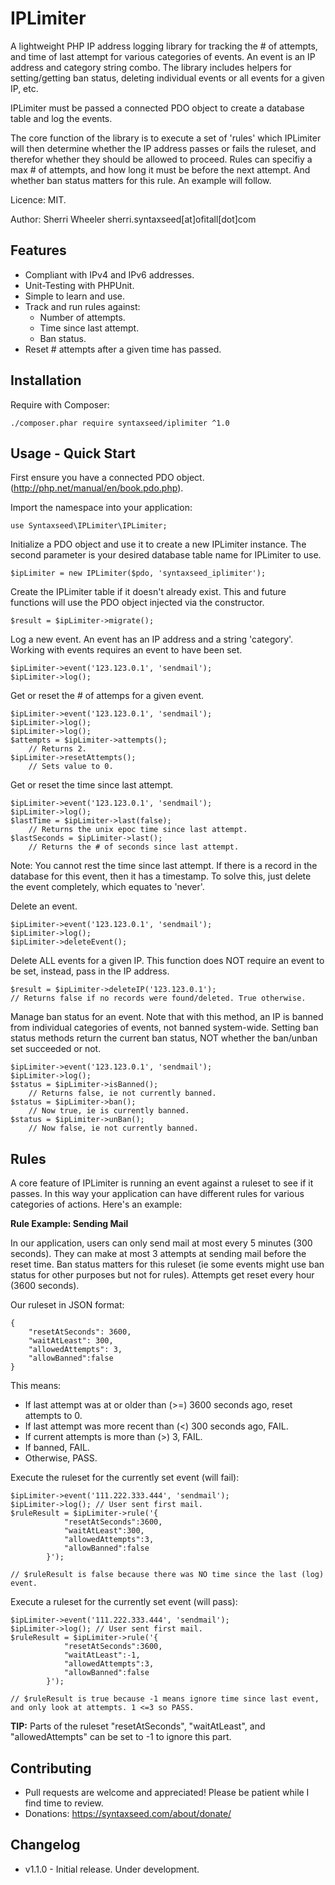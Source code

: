 IPLimiter
=========================

A lightweight PHP IP address logging library for tracking the # of attempts, and time of last attempt for various categories of events. An event is an IP address and category string combo. The library includes helpers for setting/getting ban status, deleting individual events or all events for a given IP, etc.

IPLimiter must be passed a connected PDO object to create a database table and log the events.

The core function of the library is to execute a set of 'rules' which IPLimiter will then determine whether the IP address passes or fails the ruleset, and therefor whether they should be allowed to proceed. Rules can specifiy a max # of attempts, and how long it must be before the next attempt. And whether ban status matters for this rule. An example will follow.

Licence: MIT.

Author: Sherri Wheeler sherri.syntaxseed[at]ofitall[dot]com


Features
--------

* Compliant with IPv4 and IPv6 addresses.
* Unit-Testing with PHPUnit.
* Simple to learn and use.
* Track and run rules against:
  * Number of attempts.
  * Time since last attempt.
  * Ban status.
* Reset # attempts after a given time has passed.


Installation
--------

Require with Composer:
```
./composer.phar require syntaxseed/iplimiter ^1.0
```


Usage - Quick Start
--------

First ensure you have a connected PDO object. (http://php.net/manual/en/book.pdo.php).

Import the namespace into your application:
```
use Syntaxseed\IPLimiter\IPLimiter;
```

Initialize a PDO object and use it to create a new IPLimiter instance. The second parameter is your desired database table name for IPLimiter to use.
```
$ipLimiter = new IPLimiter($pdo, 'syntaxseed_iplimiter');
```

Create the IPLimiter table if it doesn't already exist. This and future functions will use the PDO object injected via the constructor.
```
$result = $ipLimiter->migrate();
```

Log a new event. An event has an IP address and a string 'category'. Working with events requires an event to have been set.
```
$ipLimiter->event('123.123.0.1', 'sendmail');
$ipLimiter->log();
```

Get or reset the # of attemps for a given event.
```
$ipLimiter->event('123.123.0.1', 'sendmail');
$ipLimiter->log();
$ipLimiter->log();
$attempts = $ipLimiter->attempts();
    // Returns 2.
$ipLimiter->resetAttempts();
    // Sets value to 0.
```

Get or reset the time since last attempt.
```
$ipLimiter->event('123.123.0.1', 'sendmail');
$ipLimiter->log();
$lastTime = $ipLimiter->last(false);
    // Returns the unix epoc time since last attempt.
$lastSeconds = $ipLimiter->last();
    // Returns the # of seconds since last attempt.
```
Note: You cannot rest the time since last attempt. If there is a record in the database for this event, then it has a timestamp. To solve this, just delete the event completely, which equates to 'never'.

Delete an event.
```
$ipLimiter->event('123.123.0.1', 'sendmail');
$ipLimiter->log();
$ipLimiter->deleteEvent();
```

Delete ALL events for a given IP. This function does NOT require an event to be set, instead, pass in the IP address.
```
$result = $ipLimiter->deleteIP('123.123.0.1');
// Returns false if no records were found/deleted. True otherwise.
```

Manage ban status for an event. Note that with this method, an IP is banned from individual categories of events, not banned system-wide. Setting ban status methods return the current ban status, NOT whether the ban/unban set succeeded or not.
```
$ipLimiter->event('123.123.0.1', 'sendmail');
$ipLimiter->log();
$status = $ipLimiter->isBanned();
    // Returns false, ie not currently banned.
$status = $ipLimiter->ban();
    // Now true, ie is currently banned.
$status = $ipLimiter->unBan();
    // Now false, ie not currently banned.
```


Rules
--------

A core feature of IPLimiter is running an event against a ruleset to see if it passes. In this way your application can have different rules for various categories of actions. Here's an example:

**Rule Example: Sending Mail**

In our application, users can only send mail at most every 5 minutes (300 seconds). They can make at most 3 attempts at sending mail before the reset time. Ban status matters for this ruleset (ie some events might use ban status for other purposes but not for rules). Attempts get reset every hour (3600 seconds).

Our ruleset in JSON format:
```
{
    "resetAtSeconds": 3600,
    "waitAtLeast": 300,
    "allowedAttempts": 3,
    "allowBanned":false
}
```
This means:
- If last attempt was at or older than (>=) 3600 seconds ago, reset attempts to 0.
- If last attempt was more recent than (<) 300 seconds ago, FAIL.
- If current attempts is more than (>) 3, FAIL.
- If banned, FAIL.
- Otherwise, PASS.

Execute the ruleset for the currently set event (will fail):
```
$ipLimiter->event('111.222.333.444', 'sendmail');
$ipLimiter->log(); // User sent first mail.
$ruleResult = $ipLimiter->rule('{
            "resetAtSeconds":3600,
            "waitAtLeast":300,
            "allowedAttempts":3,
            "allowBanned":false
        }');

// $ruleResult is false because there was NO time since the last (log) event.
```

Execute a ruleset for the currently set event (will pass):
```
$ipLimiter->event('111.222.333.444', 'sendmail');
$ipLimiter->log(); // User sent first mail.
$ruleResult = $ipLimiter->rule('{
            "resetAtSeconds":3600,
            "waitAtLeast":-1,
            "allowedAttempts":3,
            "allowBanned":false
        }');

// $ruleResult is true because -1 means ignore time since last event, and only look at attempts. 1 <=3 so PASS.
```

**TIP:** Parts of the ruleset "resetAtSeconds", "waitAtLeast", and "allowedAttempts"  can be set to -1 to ignore this part.



Contributing
--------
* Pull requests are welcome and appreciated! Please be patient while I find time to review.
* Donations: https://syntaxseed.com/about/donate/


Changelog
--------
* v1.1.0 - Initial release. Under development.
